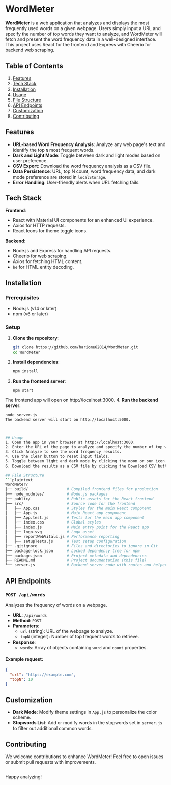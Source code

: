 # WordMeter

**WordMeter** is a web application that analyzes and displays the most frequently used words on a given webpage. Users simply input a URL and specify the number of top words they want to analyze, and WordMeter will fetch and present the word frequency data in a well-designed interface. This project uses React for the frontend and Express with Cheerio for backend web scraping.

## Table of Contents
1. [Features](#features)
2. [Tech Stack](#tech-stack)
3. [Installation](#installation)
4. [Usage](#usage)
5. [File Structure](#file-structure)
6. [API Endpoints](#api-endpoints)
7. [Customization](#customization)
8. [Contributing](#contributing)


## Features

- **URL-based Word Frequency Analysis**: Analyze any web page's text and identify the top `N` most frequent words.
- **Dark and Light Mode**: Toggle between dark and light modes based on user preference.
- **CSV Export**: Download the word frequency analysis as a CSV file.
- **Data Persistence**: URL, top N count, word frequency data, and dark mode preference are stored in `localStorage`.
- **Error Handling**: User-friendly alerts when URL fetching fails.

## Tech Stack

**Frontend**:
- React with Material UI components for an enhanced UI experience.
- Axios for HTTP requests.
- React Icons for theme toggle icons.

**Backend**:
- Node.js and Express for handling API requests.
- Cheerio for web scraping.
- Axios for fetching HTML content.
- `he` for HTML entity decoding.

## Installation

### Prerequisites
- Node.js (v14 or later)
- npm (v6 or later)

### Setup

1. **Clone the repository**:
   ```bash
   git clone https://github.com/hariome62014/WordMeter.git
   cd WordMeter
2. **Install dependencies**:
   ```bash
   npm install
3. **Run the frontend server**:
   ```bash
   npm start

The frontend app will open on http://localhost:3000.
4. **Run the backend server**:
   ```bash
   node server.js
The backend server will start on http://localhost:5000.



## Usage
1. Open the app in your browser at http://localhost:3000.
2. Enter the URL of the page to analyze and specify the number of top words to retrieve.
3. Click Analyze to see the word frequency results.
4. Use the Clear button to reset input fields.
5. Toggle between light and dark mode by clicking the moon or sun icon.
6. Download the results as a CSV file by clicking the Download CSV button.

## File Structure
```plaintext
WordMeter/
├── build/                 # Compiled frontend files for production
├── node_modules/          # Node.js packages
├── public/                # Public assets for the React frontend
├── src/                   # Source code for the frontend
│   ├── App.css            # Styles for the main React component
│   ├── App.js             # Main React app component
│   ├── App.test.js        # Tests for the main app component
│   ├── index.css          # Global styles
│   ├── index.js           # Main entry point for the React app
│   ├── logo.svg           # Logo asset
│   ├── reportWebVitals.js # Performance reporting
│   ├── setupTests.js      # Test setup configuration
├── .gitignore             # Files and directories to ignore in Git
├── package-lock.json      # Locked dependency tree for npm
├── package.json           # Project metadata and dependencies
├── README.md              # Project documentation (this file)
└── server.js              # Backend server code with routes and helper functions
```

## API Endpoints

### `POST /api/words`

Analyzes the frequency of words on a webpage.

- **URL**: `/api/words`
- **Method**: `POST`
- **Parameters**:
  - `url` (string): URL of the webpage to analyze.
  - `topN` (integer): Number of top frequent words to retrieve.
- **Response**:
  - `words`: Array of objects containing `word` and `count` properties.

#### Example request:

```json
{
  "url": "https://example.com",
  "topN": 10
}
```

## Customization

- **Dark Mode**: Modify theme settings in `App.js` to personalize the color scheme.
- **Stopwords List**: Add or modify words in the stopwords set in `server.js` to filter out additional common words.

## Contributing

We welcome contributions to enhance WordMeter! Feel free to open issues or submit pull requests with improvements.

## 

Happy analyzing!

 
